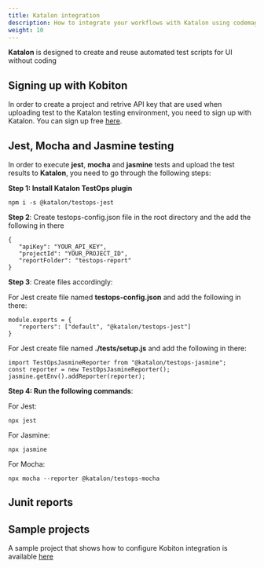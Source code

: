 ```yaml
---
title: Katalon integration
description: How to integrate your workflows with Katalon using codemagic.yaml
weight: 10
---
```


**Katalon** is designed to create and reuse automated test scripts for UI without coding

## Signing up with Kobiton

In order to create a project and retrive API key that are used when uploading test to the Katalon testing environment, you need to sign up with Katalon. You can sign up free [here](https://katalon.com/).


## Jest, Mocha and Jasmine testing

In order to execute **jest**, **mocha** and **jasmine** tests and upload the test results to **Katalon**, you need to go through the following steps:

**Step 1: Install Katalon TestOps plugin**

```
npm i -s @katalon/testops-jest
```

**Step 2**: Create testops-config.json file in the root directory and the add the following in there

```
{
   "apiKey": "YOUR_API_KEY",
   "projectId": "YOUR_PROJECT_ID",
   "reportFolder": "testops-report"
}
```

**Step 3**: Create files accordingly:

For Jest create file named **testops-config.json** and add the following in there:

```
module.exports = {
   "reporters": ["default", "@katalon/testops-jest"]
}
```

For Jest create file named **./tests/setup.js** and add the following in there:

```
import TestOpsJasmineReporter from "@katalon/testops-jasmine";
const reporter = new TestOpsJasmineReporter();
jasmine.getEnv().addReporter(reporter);
```



**Step 4: Run the following commands**:

For Jest:

```
npx jest
```

For Jasmine:

```
npx jasmine
```

For Mocha:

```
npx mocha --reporter @katalon/testops-mocha
```


## Junit reports







## Sample projects

A sample project that shows how to configure Kobiton integration is available [here]()



